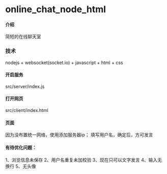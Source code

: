 # online_chat_node_html

#### 介绍
简短的在线聊天室

### 技术
nodejs + websocket(socket.io) + javascript + html + css

#### 开启服务
src/server/index.js

#### 打开网页
src/client/index.html

#### 页面
因为没布置统一网络，使用添加服务器ip；
填写用户名，确定后，方可发言


#### 有待优化问题：
1、浏览信息未保存
2、用户名重复未加校验
3、现在只可以文字发言
4、输入无换行
5、无头像